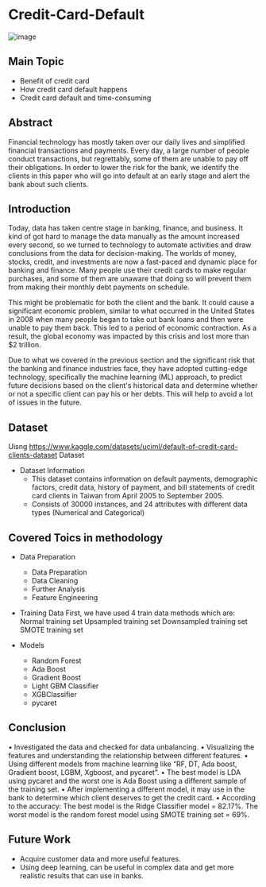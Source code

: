 # Credit-Card-Default

![image](https://user-images.githubusercontent.com/60587913/209307294-1b1cb031-4bc0-4db7-ba7f-d17487a2b7df.png)

## Main Topic
* Benefit of credit card 
* How credit card default happens
* Credit card default and time-consuming

## Abstract
Financial technology has mostly taken over our daily lives and simplified financial transactions and payments. Every day, a large number of people conduct transactions, but regrettably, some of them are unable to pay off their obligations. In order to lower the risk for the bank, we identify the clients in this paper who will go into default at an early stage and alert the bank about such clients.

## Introduction

Today, data has taken centre stage in banking, finance, and business. It kind of got hard to manage the data manually as the amount increased every second, so we turned to technology to automate activities and draw conclusions from the data for decision-making.
The worlds of money, stocks, credit, and investments are now a fast-paced and dynamic place for banking and finance. Many people use their credit cards to make regular purchases, and some of them are unaware that doing so will prevent them from making their monthly debt payments on schedule.

This might be problematic for both the client and the bank. It could cause a significant economic problem, similar to what occurred in the United States in 2008 when many people began to take out bank loans and then were unable to pay them back. This led to a period of economic contraction. As a result, the global economy was impacted by this crisis and lost more than $2 trillion.

Due to what we covered in the previous section and the significant risk that the banking and finance industries face, they have adopted cutting-edge technology, specifically the machine learning (ML) approach, to predict future decisions based on the client's historical data and determine whether or not a specific client can pay his or her debts. This will help to avoid a lot of issues in the future.


## Dataset 
Uisng https://www.kaggle.com/datasets/uciml/default-of-credit-card-clients-dataset Dataset
* Dataset Information
    - This dataset contains information on default payments, demographic factors, credit data, history of payment, and bill statements of credit card clients in Taiwan from April 2005 to September 2005.
    - Consists of 30000 instances, and 24 attributes with different data types (Numerical and Categorical)


## Covered Toics in methodology

* Data Preparation
  - Data Preparation
  - Data Cleaning
  - Further Analysis
  - Feature Engineering
  
* Training Data
First, we have used 4 train data methods which are:
Normal training set
Upsampled training set
Downsampled training set
SMOTE training set

* Models
  - Random Forest
  - Ada Boost
  - Gradient Boost
  - Light GBM Classifier
  - XGBClassifier
  - pycaret
  
 ## Conclusion
 •  Investigated the data and checked for data 
unbalancing.
• Visualizing the features and understanding the 
relationship between different features.
• Using different models from machine learning like 
“RF, DT, Ada boost, Gradient boost, LGBM,
Xgboost, and pycaret”.
• The best model is LDA using pycaret and the worst 
one is Ada Boost using a different sample of the 
training set.
• After implementing a different model, it may use in 
the bank to determine which client deserves to get 
the credit card.
• According to the accuracy:
The best model is the Ridge Classifier model = 
82.17%.
The worst model is the random forest model using
SMOTE training set = 69%.

 ## Future Work
  - Acquire customer data and more useful features.
  - Using deep learning, can be useful in complex data 
    and get more realistic results that can use in banks.
